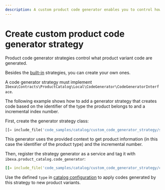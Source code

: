 ```yaml
---
description: A custom product code generator enables you to control how product codes are created.
---
```


# Create custom product code generator strategy

Product code generator strategies control what product variant code are generated.

Besides the [built-in](catalog_configuration.md#code-generation-strategy) strategies, you can create your own ones.

A code generator strategy must implement `Ibexa\Contracts\ProductCatalog\Local\CodeGenerator\CodeGeneratorInterface`.

The following example shows how to add a generator strategy that creates code based on the identifier of the type the product belongs to and a incremental index number.

First, create the generator strategy class:

``` php
[[= include_file('code_samples/catalog/custom_code_generator_strategy/src/CodeGenerator/Strategy/ProductTypeCodeGenerator.php') =]]
```

This generator uses the provided context to get product information (in this case the identifier of the product type)
and the incremental number.

Then, register the strategy generator as a service and tag it with `ibexa.product_catalog.code_generator`:

``` yaml
[[= include_file('code_samples/catalog/custom_code_generator_strategy/config/custom_services.yaml') =]]
```

Use the defined `type` in [catalog configuration](catalog_configuration.md#code-generation-strategy)
to apply codes generated by this strategy to new product variants.

